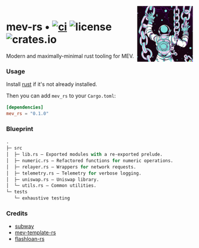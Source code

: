 <img align="right" width="150" height="150" top="100" src="./assets/mev-rs.png">

# mev-rs • [![ci](https://github.com/abigger87/subway-rs/actions/workflows/ci.yaml/badge.svg)](https://github.com/abigger87/subway-rs/actions/workflows/ci.yaml) ![license](https://img.shields.io/badge/License-MIT-green.svg?label=license) ![crates.io](https://img.shields.io/crates/v/mev-rs)


Modern and maximally-minimal rust tooling for MEV.


### Usage

Install [rust](https://www.rust-lang.org/tools/install) if it's not already installed.

Then you can add `mev_rs` to your `Cargo.toml`:

```toml
[dependencies]
mev_rs = "0.1.0"
```


### Blueprint

```ml
.
├─ src
│  ├─ lib.rs — Exported modules with a re-exported prelude.
│  ├─ numeric.rs — Refactored functions for numeric operations.
│  ├─ relayer.rs — Wrappers for network requests.
│  ├─ telemetry.rs — Telemetry for verbose logging.
│  ├─ uniswap.rs — Uniswap library.
│  └─ utils.rs — Common utilities.
└─ tests
   └─ exhaustive testing
```


### Credits

- [subway](https://github.com/libevm/subway)
- [mev-template-rs](https://github.com/DeGatchi/mev-template-rs)
- [flashloan-rs](https://github.com/whitenois3/flashloan-rs)
